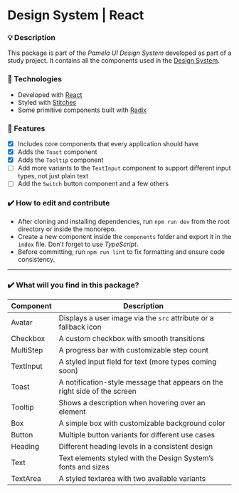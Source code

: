 # Design System | React

### :bulb: Description

This package is part of the _Pamela UI Design System_ developed as part of a study project. It contains all the components used in the [Design System](https://pamelasantoss.github.io/design-system/?path=/docs/home--documentation).

### :rocket: Technologies

- Developed with [React](https://react.dev/)
- Styled with [Stitches](https://stitches.dev/)
- Some primitive components built with [Radix](https://www.radix-ui.com/primitives/docs/overview/introduction)

### :hammer: Features

- [x] Includes core components that every application should have
- [x] Adds the `Toast` component
- [x] Adds the `Tooltip` component
- [ ] Add more variants to the `TextInput` component to support different input types, not just plain text
- [ ] Add the `Switch` button component and a few others

### :heavy_check_mark: How to edit and contribute

- After cloning and installing dependencies, run `npm run dev` from the root directory or inside the monorepo.
- Create a new component inside the `components` folder and export it in the `index` file. Don’t forget to use _TypeScript_.
- Before committing, run `npm run lint` to fix formatting and ensure code consistency.

---

### :heavy_check_mark: What will you find in this package?

| Component | Description                                                               |
| --------- | ------------------------------------------------------------------------- |
| Avatar    | Displays a user image via the `src` attribute or a fallback icon          |
| Checkbox  | A custom checkbox with smooth transitions                                 |
| MultiStep | A progress bar with customizable step count                               |
| TextInput | A styled input field for text (more types coming soon)                    |
| Toast     | A notification-style message that appears on the right side of the screen |
| Tooltip   | Shows a description when hovering over an element                         |
| Box       | A simple box with customizable background color                           |
| Button    | Multiple button variants for different use cases                          |
| Heading   | Different heading levels in a consistent design                           |
| Text      | Text elements styled with the Design System’s fonts and sizes             |
| TextArea  | A styled textarea with two available variants                             |
